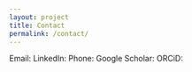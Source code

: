 ```yaml
---
layout: project
title: Contact
permalink: /contact/
---
```


Email:
LinkedIn:
Phone:
Google Scholar:
ORCiD:
